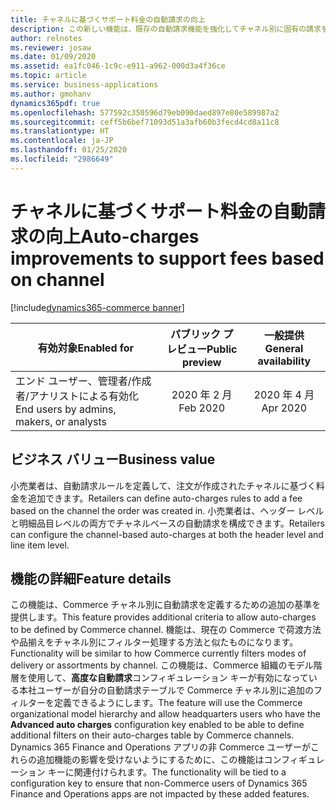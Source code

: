 ```yaml
---
title: チャネルに基づくサポート料金の自動請求の向上
description: この新しい機能は、既存の自動請求機能を強化してチャネル別に固有の請求を可能にし、料金の請求が必要な店舗、場所、またはチャネルに対してのみ料金が計算されるようにします。
author: relnotes
ms.reviewer: josaw
ms.date: 01/09/2020
ms.assetid: ea1fc046-1c9c-e911-a962-000d3a4f36ce
ms.topic: article
ms.service: business-applications
ms.author: gmohanv
dynamics365pdf: true
ms.openlocfilehash: 577592c350596d79eb090daed897e80e589987a2
ms.sourcegitcommit: ceff5b6bef71093d51a3afb60b3fecd4cd8a11c8
ms.translationtype: HT
ms.contentlocale: ja-JP
ms.lasthandoff: 01/25/2020
ms.locfileid: "2986649"
---
```

# <a name="auto-charges-improvements-to-support-fees-based-on-channel"></a><span data-ttu-id="0490a-103">チャネルに基づくサポート料金の自動請求の向上</span><span class="sxs-lookup"><span data-stu-id="0490a-103">Auto-charges improvements to support fees based on channel</span></span>
[!include[dynamics365-commerce banner](../includes/dynamics365-commerce.md)]

| <span data-ttu-id="0490a-104">有効対象</span><span class="sxs-lookup"><span data-stu-id="0490a-104">Enabled for</span></span>    |  <span data-ttu-id="0490a-105">パブリック プレビュー</span><span class="sxs-lookup"><span data-stu-id="0490a-105">Public preview</span></span> | <span data-ttu-id="0490a-106">一般提供</span><span class="sxs-lookup"><span data-stu-id="0490a-106">General availability</span></span> | 
| ---------- | :----------: |:----------: |
|<span data-ttu-id="0490a-107">エンド ユーザー、管理者/作成者/アナリストによる有効化</span><span class="sxs-lookup"><span data-stu-id="0490a-107">End users by admins, makers, or analysts</span></span>|<span data-ttu-id="0490a-108">2020 年 2 月</span><span class="sxs-lookup"><span data-stu-id="0490a-108">Feb 2020</span></span>| <span data-ttu-id="0490a-109">2020 年 4 月</span><span class="sxs-lookup"><span data-stu-id="0490a-109">Apr 2020</span></span>|


## <a name="business-value"></a><span data-ttu-id="0490a-110">ビジネス バリュー</span><span class="sxs-lookup"><span data-stu-id="0490a-110">Business value</span></span>
<!-- bv start -->
<span data-ttu-id="0490a-111">小売業者は、自動請求ルールを定義して、注文が作成されたチャネルに基づく料金を追加できます。</span><span class="sxs-lookup"><span data-stu-id="0490a-111">Retailers can define auto-charges rules to add a fee based on the channel the order was created in.</span></span> <span data-ttu-id="0490a-112">小売業者は、ヘッダー レベルと明細品目レベルの両方でチャネルベースの自動請求を構成できます。</span><span class="sxs-lookup"><span data-stu-id="0490a-112">Retailers can configure the channel-based auto-charges at both the header level and line item level.</span></span>
<!-- bv end -->



## <a name="feature-details"></a><span data-ttu-id="0490a-113">機能の詳細</span><span class="sxs-lookup"><span data-stu-id="0490a-113">Feature details</span></span>
<!--feature detail start -->
<span data-ttu-id="0490a-114">この機能は、Commerce チャネル別に自動請求を定義するための追加の基準を提供します。</span><span class="sxs-lookup"><span data-stu-id="0490a-114">This feature provides additional criteria to allow auto-charges to be defined by Commerce channel.</span></span> <span data-ttu-id="0490a-115">機能は、現在の Commerce で荷渡方法や品揃えをチャネル別にフィルター処理する方法と似たものになります。</span><span class="sxs-lookup"><span data-stu-id="0490a-115">Functionality will be similar to how Commerce currently filters modes of delivery or assortments by channel.</span></span> <span data-ttu-id="0490a-116">この機能は、Commerce 組織のモデル階層を使用して、**高度な自動請求**コンフィギュレーション キーが有効になっている本社ユーザーが自分の自動請求テーブルで Commerce チャネル別に追加のフィルターを定義できるようにします。</span><span class="sxs-lookup"><span data-stu-id="0490a-116">The feature will use the Commerce organizational model hierarchy and allow headquarters users who have the **Advanced auto charges** configuration key enabled to be able to define additional filters on their auto-charges table by Commerce channels.</span></span> <span data-ttu-id="0490a-117">Dynamics 365 Finance and Operations アプリの非 Commerce ユーザーがこれらの追加機能の影響を受けないようにするために、この機能はコンフィギュレーション キーに関連付けられます。</span><span class="sxs-lookup"><span data-stu-id="0490a-117">The functionality will be tied to a configuration key to ensure that non-Commerce users of Dynamics 365 Finance and Operations apps are not impacted by these added features.</span></span>
<!--feature detail end -->









